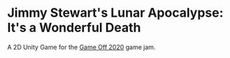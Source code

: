 # Jimmy Stewart's Lunar Apocalypse: It's a Wonderful Death
A 2D Unity Game for the [Game Off 2020](https://itch.io/jam/game-off-2020) game jam.
